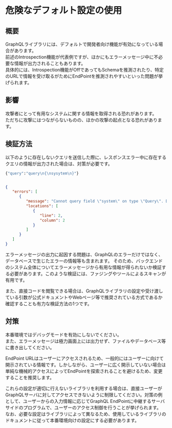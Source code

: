 # 危険なデフォルト設定の使用

## 概要

GraphQLライブラリには、デフォルトで開発者向け機能が有効になっている場合があります。  
前述のIntrospection機能が代表例ですが、ほかにもエラーメッセージ中に不必要な情報が出力されることもあります。  
具体的には、Introspection機能がOffであってもSchemaを推測されたり、特定のURLで情報を受け取るがためにEndPointを推測されやすいといった問題が挙げられます。

## 影響

攻撃者にとって有用なシステムに関する情報を取得される恐れがあります。  
ただちに攻撃にはつながらないものの、ほかの攻撃の起点となる恐れがあります。

## 検証方法

以下のように存在しないクエリを送信した際に、レスポンスエラー中に存在するクエリの情報が出力された場合は、対策が必要です。

```graphql
{"query":"query\n{\nsysytem\n}"}
```

```json

{
   "errors": [
      {
         "message": "Cannot query field \"system\" on type \"Query\". Did you mean \"pastes\", \"paste\", \"systemUpdate\" or \"systemHealth\"?",
         "locations": [
            {
               "line": 2,
               "column": 2
            }
         ]
      }
   ]
}
```

エラーメッセージの出力に起因する問題は、GraphQLのエラーだけではなく、データベースで生じたエラーの情報等も含まれます。
そのため、バックエンドのシステム全体についてエラーメッセージから有用な情報が得られないか検証する必要があります。このような検証には、ファジングやツールによるスキャンが有用です。

また、直接コードを閲覧できる場合は、GraphQLライブラリの設定や受け渡している引数が公式ドキュメントやWebページ等で推奨されている方式であるか確認することも有力な検証方法の1つです。

## 対策

本番環境ではデバッグモードを有効にしないでください。  
また、エラーメッセージは極力画面上には出力せず、ファイルやデータベース等に書き出してください。 

EndPoint URLはユーザーにアクセスされるため、一般的にはユーザーに向けて開示されている情報です。しかしながら、ユーザーに広く開示していない場合は単純な機械的アクセスによってEndPointを探索されることを避けるため、変更することを推奨します。

これらの設定が適切に行えないライブラリを利用する場合は、直接ユーザーがGraphQLサーバに対してアクセスできないように制限してください。対策の例として、ユーザーからの入力情報に応じてGraphQL EndPointに中継するサーバサイドのプログラムで、ユーザーのアクセス制御を行うことが挙げられます。  
なお、必要な設定はライブラリによって異なるため、使用しているライブラリのドキュメントに従って本番環境向けの設定にする必要があります。